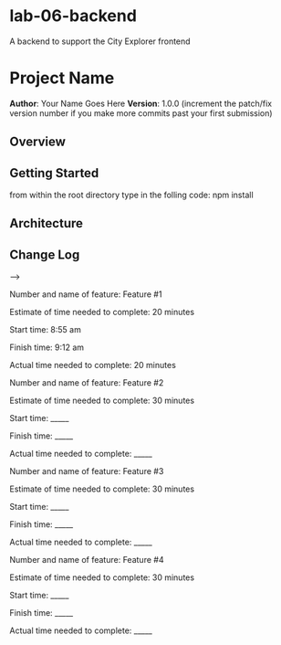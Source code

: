 # lab-06-backend
A backend to support the City Explorer frontend

# Project Name

**Author**: Your Name Goes Here
**Version**: 1.0.0 (increment the patch/fix version number if you make more commits past your first submission)

## Overview
<!-- Provide a high level overview of what this application is and why you are building it, beyond the fact that it's an assignment for this class. (i.e. What's your problem domain?) -->

## Getting Started
<!-- What are the steps that a user must take in order to build this app on their own machine and get it running? -->
from within the root directory type in the folling code: npm install

## Architecture
<!-- Provide a detailed description of the application design. What technologies (languages, libraries, etc) you're using, and any other relevant design information. -->

## Change Log
<!-- Use this area to document the iterative changes made to your application as each feature is successfully implemented. Use time stamps. Here's an examples:

01-01-2001 4:59pm - Application now has a fully-functional express server, with a GET route for the location resource.

## Credits and Collaborations
<!-- Give credit (and a link) to other people or resources that helped you build this application. -->
-->

Number and name of feature: Feature #1

Estimate of time needed to complete: 20 minutes

Start time: 8:55 am

Finish time: 9:12 am

Actual time needed to complete: 20 minutes

Number and name of feature: Feature #2

Estimate of time needed to complete: 30 minutes

Start time: _____

Finish time: _____

Actual time needed to complete: _____

Number and name of feature: Feature #3

Estimate of time needed to complete: 30 minutes

Start time: _____

Finish time: _____

Actual time needed to complete: _____

Number and name of feature: Feature #4

Estimate of time needed to complete: 30 minutes

Start time: _____

Finish time: _____

Actual time needed to complete: _____